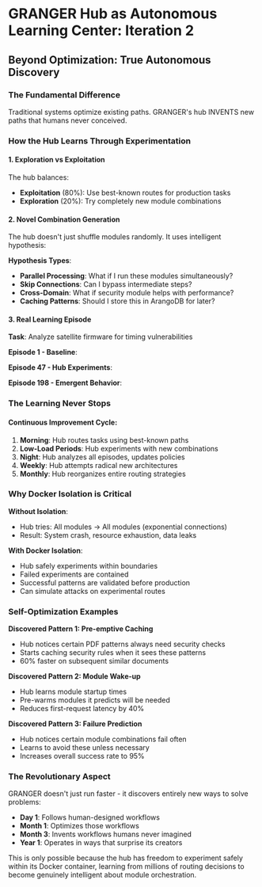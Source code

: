 # GRANGER Hub as Autonomous Learning Center: Iteration 2

## Beyond Optimization: True Autonomous Discovery

### The Fundamental Difference

Traditional systems optimize existing paths. GRANGER's hub INVENTS new paths that humans never conceived.

### How the Hub Learns Through Experimentation

#### 1. **Exploration vs Exploitation**

The hub balances:
- **Exploitation** (80%): Use best-known routes for production tasks
- **Exploration** (20%): Try completely new module combinations



#### 2. **Novel Combination Generation**

The hub doesn't just shuffle modules randomly. It uses intelligent hypothesis:

**Hypothesis Types**:
- **Parallel Processing**: What if I run these modules simultaneously?
- **Skip Connections**: Can I bypass intermediate steps?
- **Cross-Domain**: What if security module helps with performance?
- **Caching Patterns**: Should I store this in ArangoDB for later?

#### 3. **Real Learning Episode**

**Task**: Analyze satellite firmware for timing vulnerabilities

**Episode 1 - Baseline**:


**Episode 47 - Hub Experiments**:


**Episode 198 - Emergent Behavior**:


### The Learning Never Stops

#### Continuous Improvement Cycle:

1. **Morning**: Hub routes tasks using best-known paths
2. **Low-Load Periods**: Hub experiments with new combinations
3. **Night**: Hub analyzes all episodes, updates policies
4. **Weekly**: Hub attempts radical new architectures
5. **Monthly**: Hub reorganizes entire routing strategies

### Why Docker Isolation is Critical

**Without Isolation**:
- Hub tries: All modules → All modules (exponential connections)
- Result: System crash, resource exhaustion, data leaks

**With Docker Isolation**:
- Hub safely experiments within boundaries
- Failed experiments are contained
- Successful patterns are validated before production
- Can simulate attacks on experimental routes

### Self-Optimization Examples

**Discovered Pattern 1: Pre-emptive Caching**
- Hub notices certain PDF patterns always need security checks
- Starts caching security rules when it sees these patterns
- 60% faster on subsequent similar documents

**Discovered Pattern 2: Module Wake-up**
- Hub learns module startup times
- Pre-warms modules it predicts will be needed
- Reduces first-request latency by 40%

**Discovered Pattern 3: Failure Prediction**
- Hub notices certain module combinations fail often
- Learns to avoid these unless necessary
- Increases overall success rate to 95%

### The Revolutionary Aspect

GRANGER doesn't just run faster - it discovers entirely new ways to solve problems:
- **Day 1**: Follows human-designed workflows
- **Month 1**: Optimizes those workflows
- **Month 3**: Invents workflows humans never imagined
- **Year 1**: Operates in ways that surprise its creators

This is only possible because the hub has freedom to experiment safely within its Docker container, learning from millions of routing decisions to become genuinely intelligent about module orchestration.
